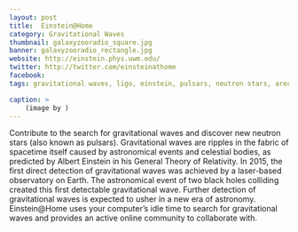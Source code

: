 ```yaml
---
layout: post
title:  Einstein@Home
category: Gravitational Waves
thumbnail: galaxyzooradio_square.jpg
banner: galaxyzooradio_rectangle.jpg
website: http://einstein.phys.uwm.edu/
twitter: http://twitter.com/einsteinathome
facebook: 
tags: gravitational waves, ligo, einstein, pulsars, neutron stars, arecibo, fermi,

caption: >
    (image by )
---
```

Contribute to the search for gravitational waves and discover new neutron stars (also known as pulsars). Gravitational waves are ripples in the fabric of spacetime itself caused by astronomical events and celestial bodies, as predicted by Albert Einstein in his General Theory of Relativity. In 2015, the first direct detection of gravitational waves was achieved by a laser-based observatory on Earth. The astronomical event of two black holes colliding created this first detectable gravitational wave. Further detection of gravitational waves is expected to usher in a new era of astronomy. Einstein@Home uses your computer’s idle time to search for gravitational waves and provides an active online community to collaborate with. 